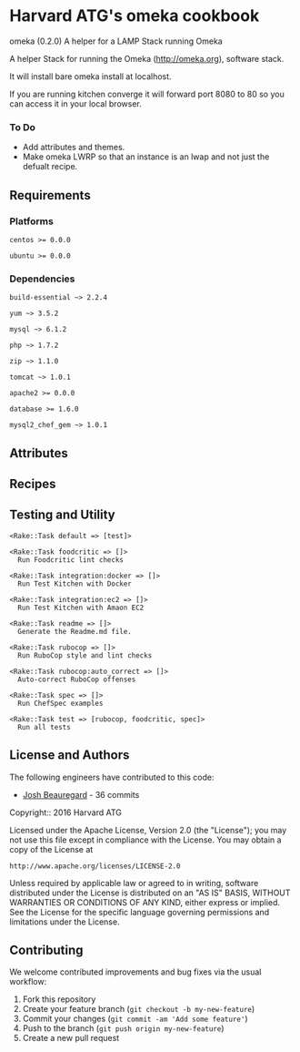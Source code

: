 Harvard ATG's omeka cookbook
=============================

omeka (0.2.0) A helper for a LAMP Stack running Omeka

A helper Stack for running the Omeka (http://omeka.org), software stack.

It will install bare omeka install at localhost.

If you are running kitchen converge it will forward port 8080 to 80 so you can access it in your local browser.

### To Do
* Add attributes and themes.
* Make omeka LWRP so that an instance is an lwap and not just the defualt recipe.


Requirements
------------

### Platforms

`centos >= 0.0.0`

`ubuntu >= 0.0.0`

### Dependencies

`build-essential ~> 2.2.4`

`yum ~> 3.5.2`

`mysql ~> 6.1.2`

`php ~> 1.7.2`

`zip ~> 1.1.0`

`tomcat ~> 1.0.1`

`apache2 >= 0.0.0`

`database >= 1.6.0`

`mysql2_chef_gem ~> 1.0.1`


Attributes
----------


Recipes
-------

Testing and Utility
-------
    <Rake::Task default => [test]>

    <Rake::Task foodcritic => []>
      Run Foodcritic lint checks

    <Rake::Task integration:docker => []>
      Run Test Kitchen with Docker

    <Rake::Task integration:ec2 => []>
      Run Test Kitchen with Amaon EC2

    <Rake::Task readme => []>
      Generate the Readme.md file.

    <Rake::Task rubocop => []>
      Run RuboCop style and lint checks

    <Rake::Task rubocop:auto_correct => []>
      Auto-correct RuboCop offenses

    <Rake::Task spec => []>
      Run ChefSpec examples

    <Rake::Task test => [rubocop, foodcritic, spec]>
      Run all tests

License and Authors
------------------

The following engineers have contributed to this code:
 * [Josh Beauregard](https://github.com/sanguis) - 36 commits

Copyright:: 2016 Harvard ATG

Licensed under the Apache License, Version 2.0 (the "License");
you may not use this file except in compliance with the License.
You may obtain a copy of the License at

    http://www.apache.org/licenses/LICENSE-2.0

Unless required by applicable law or agreed to in writing, software
distributed under the License is distributed on an "AS IS" BASIS,
WITHOUT WARRANTIES OR CONDITIONS OF ANY KIND, either express or implied.
See the License for the specific language governing permissions and
limitations under the License.

Contributing
------------

We welcome contributed improvements and bug fixes via the usual workflow:

1. Fork this repository
2. Create your feature branch (`git checkout -b my-new-feature`)
3. Commit your changes (`git commit -am 'Add some feature'`)
4. Push to the branch (`git push origin my-new-feature`)
5. Create a new pull request
